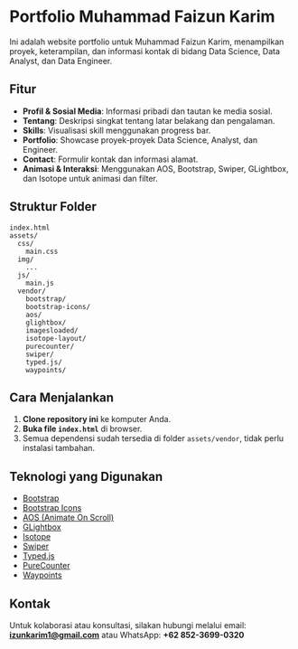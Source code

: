 # Portfolio Muhammad Faizun Karim

Ini adalah website portfolio untuk Muhammad Faizun Karim, menampilkan proyek, keterampilan, dan informasi kontak di bidang Data Science, Data Analyst, dan Data Engineer.

## Fitur

- **Profil & Sosial Media**: Informasi pribadi dan tautan ke media sosial.
- **Tentang**: Deskripsi singkat tentang latar belakang dan pengalaman.
- **Skills**: Visualisasi skill menggunakan progress bar.
- **Portfolio**: Showcase proyek-proyek Data Science, Analyst, dan Engineer.
- **Contact**: Formulir kontak dan informasi alamat.
- **Animasi & Interaksi**: Menggunakan AOS, Bootstrap, Swiper, GLightbox, dan Isotope untuk animasi dan filter.

## Struktur Folder

```
index.html
assets/
  css/
    main.css
  img/
    ...
  js/
    main.js
  vendor/
    bootstrap/
    bootstrap-icons/
    aos/
    glightbox/
    imagesloaded/
    isotope-layout/
    purecounter/
    swiper/
    typed.js/
    waypoints/
```

## Cara Menjalankan

1. **Clone repository ini** ke komputer Anda.
2. **Buka file `index.html`** di browser.
3. Semua dependensi sudah tersedia di folder `assets/vendor`, tidak perlu instalasi tambahan.

## Teknologi yang Digunakan

- [Bootstrap](https://getbootstrap.com/)
- [Bootstrap Icons](https://icons.getbootstrap.com/)
- [AOS (Animate On Scroll)](https://michalsnik.github.io/aos/)
- [GLightbox](https://biati-digital.github.io/glightbox/)
- [Isotope](https://isotope.metafizzy.co/)
- [Swiper](https://swiperjs.com/)
- [Typed.js](https://mattboldt.com/demos/typed-js/)
- [PureCounter](https://github.com/sdushantha/PureCounter.js)
- [Waypoints](http://imakewebthings.com/waypoints/)

## Kontak

Untuk kolaborasi atau konsultasi, silakan hubungi melalui email: **izunkarim1@gmail.com** atau WhatsApp: **+62 852-3699-0320**

